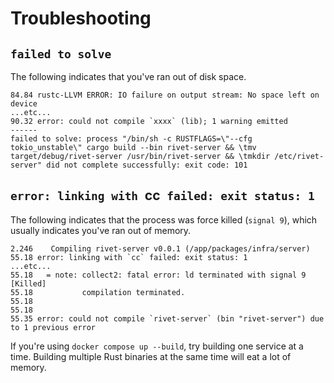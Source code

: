 # Troubleshooting

## `failed to solve`

The following indicates that you've ran out of disk space.

```
84.84 rustc-LLVM ERROR: IO failure on output stream: No space left on device
...etc...
90.32 error: could not compile `xxxx` (lib); 1 warning emitted
------
failed to solve: process "/bin/sh -c RUSTFLAGS=\"--cfg tokio_unstable\" cargo build --bin rivet-server && \tmv target/debug/rivet-server /usr/bin/rivet-server && \tmkdir /etc/rivet-server" did not complete successfully: exit code: 101
```

## `error: linking with `cc` failed: exit status: 1`

The following indicates that the process was force killed (`signal 9`), which usually indicates you've ran out of memory.

```
2.246    Compiling rivet-server v0.0.1 (/app/packages/infra/server)
55.18 error: linking with `cc` failed: exit status: 1
...etc...
55.18   = note: collect2: fatal error: ld terminated with signal 9 [Killed]
55.18           compilation terminated.
55.18           
55.18 
55.35 error: could not compile `rivet-server` (bin "rivet-server") due to 1 previous error
```

If you're using `docker compose up --build`, try building one service at a time. Building multiple Rust binaries at the same time will eat a lot of memory.

